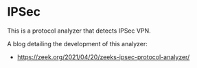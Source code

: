 # IPSec

This is a protocol analyzer that detects IPSec VPN.

A blog detailing the development of this analyzer:

- <https://zeek.org/2021/04/20/zeeks-ipsec-protocol-analyzer/>
